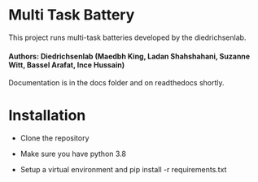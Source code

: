 Multi Task Battery 
============

This project runs multi-task batteries developed by the diedrichsenlab.
#### Authors: Diedrichsenlab (Maedbh King, Ladan Shahshahani, Suzanne Witt, Bassel Arafat, Ince Hussain)



Documentation is in the docs folder and on readthedocs shortly.



# Installation

- Clone the repository

- Make sure you have python 3.8

- Setup a virtual environment and pip install -r requirements.txt